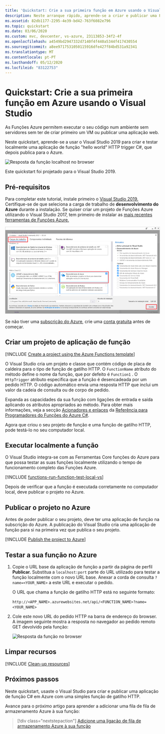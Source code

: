 ```yaml
---
title: 'Quickstart: Crie a sua primeira função em Azure usando o Visual Studio'
description: Neste arranque rápido, aprende-se a criar e publicar uma Função Azure de gatilho HTTP utilizando o Visual Studio.
ms.assetid: 82db1177-2295-4e39-bd42-763f6082e796
ms.topic: quickstart
ms.date: 03/06/2020
ms.custom: mvc, devcenter, vs-azure, 23113853-34f2-4f
ms.openlocfilehash: a4549bd2947332d7140f4f440a5344f417430554
ms.sourcegitcommit: a8ee9717531050115916dfe427f84bd531a92341
ms.translationtype: MT
ms.contentlocale: pt-PT
ms.lasthandoff: 05/12/2020
ms.locfileid: "83122753"
---
```

# <a name="quickstart-create-your-first-function-in-azure-using-visual-studio"></a>Quickstart: Crie a sua primeira função em Azure usando o Visual Studio

As Funções Azure permitem executar o seu código num ambiente sem servidores sem ter de criar primeiro um VM ou publicar uma aplicação web.

Neste quickstart, aprende-se a usar o Visual Studio 2019 para criar e testar localmente uma aplicação de função "hello world" HTTP trigger C#, que depois publica para o Azure. 

![Resposta da função localhost no browser](./media/functions-create-your-first-function-visual-studio/functions-create-your-first-function-visual-studio-browser-local-final.png)

Este quickstart foi projetado para o Visual Studio 2019. 

## <a name="prerequisites"></a>Pré-requisitos

Para completar este tutorial, instale primeiro o [Visual Studio 2019.](https://azure.microsoft.com/downloads/) Certifique-se de que seleciona a carga de trabalho de **desenvolvimento do Azure** durante a instalação. Se quiser criar um projeto de Funções Azure utilizando o Visual Studio 2017, tem primeiro de instalar as [mais recentes ferramentas de Funções Azure.](functions-develop-vs.md#check-your-tools-version)

![Instale o Estúdio Visual com a carga de trabalho de desenvolvimento do Azure](media/functions-create-your-first-function-visual-studio/functions-vs-workloads.png)

Se não tiver uma [subscrição do Azure](../guides/developer/azure-developer-guide.md#understanding-accounts-subscriptions-and-billing), crie uma [conta gratuita](https://azure.microsoft.com/free/dotnet/) antes de começar.

## <a name="create-a-function-app-project"></a>Criar um projeto de aplicação de função

[!INCLUDE [Create a project using the Azure Functions template](../../includes/functions-vstools-create.md)]

O Visual Studio cria um projeto e classe que contém código de placa de caldeira para o tipo de função de gatilho HTTP. O `FunctionName` atributo do método define o nome da função, que por defeito é `Function1` . O `HttpTrigger` atributo especifica que a função é desencadeada por um pedido HTTP. O código automático envia uma resposta HTTP que inclui um valor da cadeia de consulta ou de corpo de pedido.

Expanda as capacidades da sua função com ligações de entrada e saída aplicando os atributos apropriados ao método. Para obter mais informações, veja a secção [Acionadores e enlaces](functions-dotnet-class-library.md#triggers-and-bindings) da [Referência para Programadores do Funções do Azure C#](functions-dotnet-class-library.md).

Agora que criou o seu projeto de função e uma função de gatilho HTTP, pode testá-lo no seu computador local.

## <a name="run-the-function-locally"></a>Executar localmente a função

O Visual Studio integra-se com as Ferramentas Core funções do Azure para que possa testar as suas funções localmente utilizando o tempo de funcionamento completo das Funções Azure.  

[!INCLUDE [functions-run-function-test-local-vs](../../includes/functions-run-function-test-local-vs.md)]

Depois de verificar que a função é executada corretamente no computador local, deve publicar o projeto no Azure.

## <a name="publish-the-project-to-azure"></a>Publicar o projeto no Azure

Antes de poder publicar o seu projeto, deve ter uma aplicação de função na subscrição do Azure. A publicação do Visual Studio cria uma aplicação de função para si na primeira vez que publica o seu projeto.

[!INCLUDE [Publish the project to Azure](../../includes/functions-vstools-publish.md)]

## <a name="test-your-function-in-azure"></a>Testar a sua função no Azure

1. Copie o URL base da aplicação de função a partir da página de perfil **Publicar.** Substitua a `localhost:port` parte do URL utilizado para testar a função localmente com o novo URL base. Anexar a corda de consulta `?name=<YOUR_NAME>` a este URL e executar o pedido.

    O URL que chama a função de gatilho HTTP está no seguinte formato:

    `http://<APP_NAME>.azurewebsites.net/api/<FUNCTION_NAME>?name=<YOUR_NAME>`

2. Cole este novo URL do pedido HTTP na barra de endereço do browser. A imagem seguinte mostra a resposta no navegador ao pedido remoto GET devolvido pela função:

    ![Resposta da função no browser](./media/functions-create-your-first-function-visual-studio/functions-create-your-first-function-visual-studio-browser-azure.png)

## <a name="clean-up-resources"></a>Limpar recursos

[!INCLUDE [Clean-up resources](../../includes/functions-quickstart-cleanup.md)]

## <a name="next-steps"></a>Próximos passos

Neste quickstart, usaste o Visual Studio para criar e publicar uma aplicação de função C# em Azure com uma simples função de gatilho HTTP. 

Avance para o próximo artigo para aprender a adicionar uma fila de fila de armazenamento Azure à sua função:
> [!div class="nextstepaction"]
> [Adicione uma ligação de fila de armazenamento Azure à sua função](functions-add-output-binding-storage-queue-vs.md)

